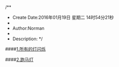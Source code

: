 /**
* Create Date:2016年01月19日 星期二 14时54分21秒
* 
* Author:Norman
* 
* Description: 
*/

####[1.所有的灯闪烁](./c_ledall_spark/)

####[2.跑马灯](./c_led_spark/)
